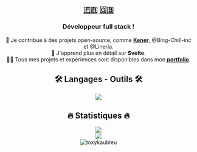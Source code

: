 <h2 align=center><a href="https://github.com/ToxykAuBleu/ToxykAuBleu/blob/main/README.fr-FR.md">🇫🇷</a> <a href="https://github.com/ToxykAuBleu/ToxykAuBleu/blob/main/README.md">🇬🇧</a></h2>

<h3 align=center>Développeur full stack !</h3>
<p align=center>  
🔭 Je contribue à des projets open-source, comme <a href="https://github.com/rajnandan1/kener"><b>Kener</b></a>, @Bing-Chill-inc et @Lineria.<br/>
🌱 J'apprend plus en détail sur <b>Svelte</b>.<br/>
👨‍💻 Tous mes projets et expériences sont disponibles dans mon <a href="https://portfolio.toxykaubleu.fr"><b>portfolio</b></a>.<br/>
</p>

<h2 align=center>🛠️ Langages - Outils 🛠️</h2>
<p align=center>
   <a href="https://skillicons.dev">
      <img src="https://skillicons.dev/icons?i=java,mysql,mongodb,php,bash,cpp,cs,bun,nodejs,js,html,css,scss,bootstrap,tailwind,svelte,typescript,angular,nestjs,laravel,express,discordjs,git,github,linux,arch,qt,unity,threejs,visualstudio,vscode,powershell,docker,kubernetes,discord,notion&perline=15" />
   </a>
</p>

<h2 align=center>🔥 Statistiques 🔥</h2>
<p align=center>
   <img src="https://streak-stats.demolab.com/?user=ToxykAuBleu&theme=transparent&locale=fr" /><br/>
   <img src="https://github-readme-stats.vercel.app/api?username=ToxykAuBleu&theme=transparent&show_icons=true&cache_seconds=86400&locale=fr" /><br/>
   <img src="https://komarev.com/ghpvc/?username=toxykaubleu&label=Vues&color=0e75b6&style=flat-square" alt="toxykaubleu" />
</p>
